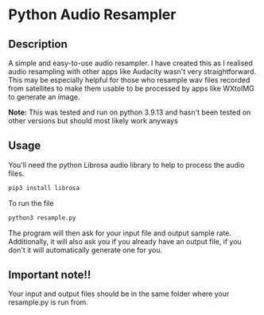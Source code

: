 # Python Audio Resampler

## Description
A simple and easy-to-use audio resampler. I have created this as I realised audio resampling with other apps like Audacity wasn't very straightforward. This may be especially helpful for those who resample wav files recorded from satellites to make them usable to be processed by apps like WXtoIMG to generate an image.

**Note:** This was tested and run on python 3.9.13 and hasn't been tested on other versions but should most likely work anyways


## Usage

You'll need the python Librosa audio library to help to process the audio files.
```bash
pip3 install librosa
```

To run the file
```bash
python3 resample.py
```

The program will then ask for your input file and output sample rate. Additionally, it will also ask you if you already have an output file, if you don't it will automatically generate one for you.

## Important note!!
Your input and output files should be in the same folder where your resample.py is run from.